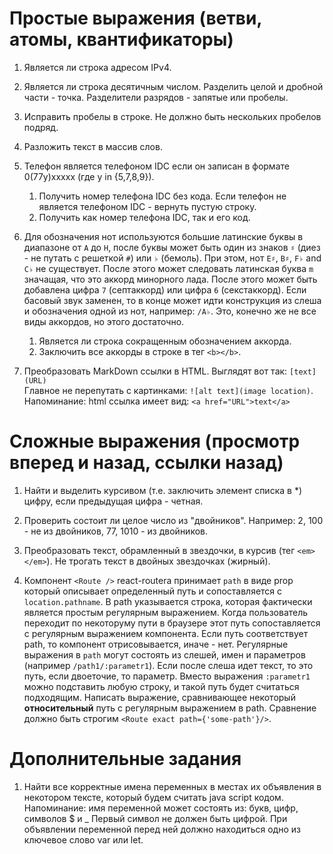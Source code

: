 #  Простые выражения (ветви, атомы, квантификаторы)

1. Является ли строка адресом IPv4.


1. Является ли строка десятичным числом. Разделить целой и дробной части - точка. Разделители разрядов - запятые или пробелы.


1. Исправить пробелы в строке. Не должно быть нескольких пробелов подряд.


1. Разложить текст в массив слов.


1. Телефон является телефоном IDC если он записан в формате 0(77y)xxxxx (где y in {5,7,8,9}).  
    1. Получить номер телефона IDC без кода. Если телефон не является телефоном IDC - вернуть пустую строку.
    1. Получить как номер телефона IDC, так и его код.


1. Для обозначения нот используются большие латинские буквы в диапазоне от `A` до `H`, после буквы может быть один из знаков `♯` (диез - не путать с решеткой `#`) или `♭` (бемоль). При этом, нот `E♯`, `B♯`, `F♭` and `C♭` не существует. После этого может следовать латинская буква `m` значащая, что это аккорд минорного лада. После этого может быть добавлена цифра `7` (септаккорд) или цифра `6` (секстаккорд). Если басовый звук заменен, то в конце может идти конструкция из слеша и обозначения одной из нот, например: `/A♭`. Это, конечно же не все виды аккордов, но этого достаточно. 
    1. Является ли строка сокращенным обозначением аккорда.
    1. Заключить все аккорды в строке в тег `<b></b>`.


1. Преобразовать MarkDown ссылки в HTML. Выглядят вот так: `[text](URL)`  
Главное не перепутать с картинками: `![alt text](image location)`. Напоминание: html ссылка имеет вид: `<a href="URL">text</a>`


#  Сложные выражения (просмотр вперед и назад, ссылки назад)

1. Найти и выделить курсивом (т.е. заключить элемент списка в *) цифру, если предыдущая цифра - четная.


1. Проверить состоит ли целое число из "двойников". Например: 2, 100 - не из двойников, 77, 1010 - из двойников.


1. Преобразовать текст, обрамленный в звездочки, в курсив (тег `<em></em>`). Не трогать текст в двойных звездочках (жирный).


1. Компонент `<Route />` react-routera принимает `path` в виде prop который описывает определенный путь и сопоставляется с `location.pathname`. В path указывается строка, которая фактически является простым регулярным выражением. Когда пользователь переходит по некоторуму пути в браузере этот путь сопоставляется с регулярным выражением компонента. Если путь соответствует path, то компонент отрисовывается, иначе - нет. Регулярные выражения в `path` могут состоять из слешей, имен и параметров (например `/path1/:parametr1`). Если после слеша идет текст, то это путь, если двоеточие, то параметр. Вместо выражения `:parametr1` можно подставить любую строку, и такой путь будет считаться подходящим. Написать выражение, сравнивающее некоторый **относительный** путь с регулярным выражением в path. Сравнение должно быть строгим `<Route exact path={'some-path'}/>`.


# Дополнительные задания

1. Найти все корректные имена переменных в местах их объявления в некотором тексте, который будем считать java script кодом. Напоминание: имя переменной может состоять из: букв, цифр, символов $ и _
Первый символ не должен быть цифрой. При объявлении переменной перед ней должно находиться одно из ключевое слово var или let.
